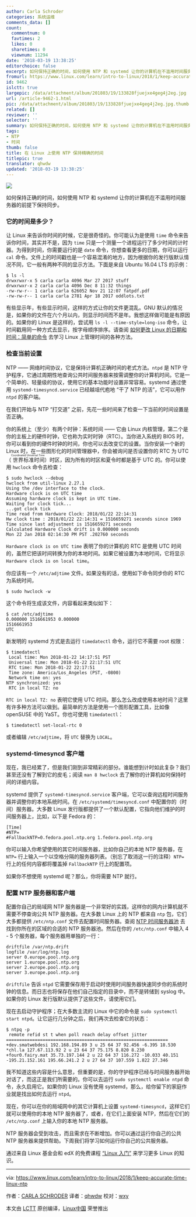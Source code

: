 ```yaml
---
author: Carla Schroder
categories: 系统运维
comments_data: []
count:
  commentnum: 0
  favtimes: 2
  likes: 0
  sharetimes: 0
  viewnum: 11294
date: '2018-03-19 13:38:25'
editorchoice: false
excerpt: 如何保持正确的时间，如何使用 NTP 和 systemd 让你的计算机在不滥用时间服务器的前提下保持同步。
fromurl: https://www.linux.com/learn/intro-to-linux/2018/1/keep-accurate-time-linux-ntp
id: 9462
islctt: true
largepic: /data/attachment/album/201803/19/133828fjuejxe4geg4j2eg.jpg
url: /article-9462-1.html
pic: /data/attachment/album/201803/19/133828fjuejxe4geg4j2eg.jpg.thumb.jpg
related: []
reviewer: ''
selector: ''
summary: 如何保持正确的时间，如何使用 NTP 和 systemd 让你的计算机在不滥用时间服务器的前提下保持同步。
tags:
- NTP
- 时间
thumb: false
title: 在 Linux 上使用 NTP 保持精确的时间
titlepic: true
translator: qhwdw
updated: '2018-03-19 13:38:25'
---
```


![](/data/attachment/album/201803/19/133828fjuejxe4geg4j2eg.jpg)


如何保持正确的时间，如何使用 NTP 和 systemd 让你的计算机在不滥用时间服务器的前提下保持同步。


### 它的时间是多少？


让 Linux 来告诉你时间的时候，它是很奇怪的。你可能认为是使用 `time` 命令来告诉你时间，其实并不是，因为 `time` 只是一个测量一个进程运行了多少时间的计时器。为得到时间，你需要运行的是 `date` 命令，你想查看更多的日期，你可以运行 `cal` 命令。文件上的时间戳也是一个容易混淆的地方，因为根据你的发行版默认情况不同，它一般有两种不同的显示方法。下面是来自 Ubuntu 16.04 LTS 的示例：



```
$ ls -l
drwxrwxr-x 5 carla carla 4096 Mar 27 2017 stuff
drwxrwxr-x 2 carla carla 4096 Dec 8 11:32 things
-rw-rw-r-- 1 carla carla 626052 Nov 21 12:07 fatpdf.pdf
-rw-rw-r-- 1 carla carla 2781 Apr 18 2017 oddlots.txt

```

有些显示年，有些显示时间，这样的方式让你的文件更混乱。GNU 默认的情况是，如果你的文件在六个月以内，则显示时间而不是年。我想这样做可能是有原因的。如果你的 Linux 是这样的，尝试用 `ls -l --time-style=long-iso` 命令，让时间戳用同一种方式去显示，按字母顺序排序。请查阅 [如何更改 Linux 的日期和时间：简单的命令](https://www.linux.com/learn/how-change-linux-date-and-time-simple-commands) 去学习 Linux 上管理时间的各种方法。


### 检查当前设置


NTP —— 网络时间协议，它是保持计算机正确时间的老式方法。`ntpd` 是 NTP 守护程序，它通过周期性地查询公共时间服务器来按需调整你的计算机时间。它是一个简单的、轻量级的协议，使用它的基本功能时设置非常容易。systemd 通过使用 `systemd-timesyncd.service` 已经越俎代庖地 “干了 NTP 的活”，它可以用作 `ntpd` 的客户端。


在我们开始与 NTP “打交道” 之前，先花一些时间来了检查一下当前的时间设置是否正确。


你的系统上（至少）有两个时钟：系统时间 —— 它由 Linux 内核管理，第二个是你的主板上的硬件时钟，它也称为实时时钟（RTC）。当你进入系统的 BIOS 时，你可以看到你的硬件时钟的时间，你也可以去改变它的设置。当你安装一个新的 Linux 时，在一些图形化的时间管理器中，你会被询问是否设置你的 RTC 为 UTC（<ruby> 世界标准时间 <rt>  Coordinated Universal Time </rt></ruby>）时区，因为所有的时区和夏令时都是基于 UTC 的。你可以使用 `hwclock` 命令去检查：



```
$ sudo hwclock --debug
hwclock from util-linux 2.27.1
Using the /dev interface to the clock.
Hardware clock is on UTC time
Assuming hardware clock is kept in UTC time.
Waiting for clock tick...
...got clock tick
Time read from Hardware Clock: 2018/01/22 22:14:31
Hw clock time : 2018/01/22 22:14:31 = 1516659271 seconds since 1969
Time since last adjustment is 1516659271 seconds
Calculated Hardware Clock drift is 0.000000 seconds
Mon 22 Jan 2018 02:14:30 PM PST .202760 seconds

```

`Hardware clock is on UTC time` 表明了你的计算机的 RTC 是使用 UTC 时间的，虽然它把该时间转换为你的本地时间。如果它被设置为本地时间，它将显示 `Hardware clock is on local time`。


你应该有一个 `/etc/adjtime` 文件。如果没有的话，使用如下命令同步你的 RTC 为系统时间，



```
$ sudo hwclock -w

```

这个命令将生成该文件，内容看起来类似如下：



```
$ cat /etc/adjtime
0.000000 1516661953 0.000000
1516661953
UTC

```

新发明的 systemd 方式是去运行 `timedatectl` 命令，运行它不需要 root 权限：



```
$ timedatectl
 Local time: Mon 2018-01-22 14:17:51 PST
 Universal time: Mon 2018-01-22 22:17:51 UTC
 RTC time: Mon 2018-01-22 22:17:51
 Time zone: America/Los_Angeles (PST, -0800)
 Network time on: yes
NTP synchronized: yes
 RTC in local TZ: no

```

`RTC in local TZ: no` 表明它使用 UTC 时间。那么怎么改成使用本地时间？这里有许多种方法可以做到。最简单的方法是使用一个图形配置工具，比如像 openSUSE 中的 YaST。你也可使用 `timedatectl`：



```
$ timedatectl set-local-rtc 0

```

或者编辑 `/etc/adjtime`，将 `UTC` 替换为 `LOCAL`。


### systemd-timesyncd 客户端


现在，我已经累了，但是我们刚到非常精彩的部分。谁能想到计时如此复杂？我们甚至还没有了解到它的皮毛；阅读 `man 8 hwclock` 去了解你的计算机如何保持时间的详细内容。


systemd 提供了 `systemd-timesyncd.service` 客户端，它可以查询远程时间服务器并调整你的本地系统时间。在 `/etc/systemd/timesyncd.conf` 中配置你的（时间）服务器。大多数 Linux 发行版都提供了一个默认配置，它指向他们维护的时间服务器上，比如，以下是 Fedora 的：



```
[Time]
#NTP=
#FallbackNTP=0.fedora.pool.ntp.org 1.fedora.pool.ntp.org

```

你可以输入你希望使用的其它时间服务器，比如你自己的本地 NTP 服务器，在 `NTP=` 行上输入一个以空格分隔的服务器列表。（别忘了取消这一行的注释）`NTP=` 行上的任何内容都将覆盖掉 `FallbackNTP` 行上的配置项。


如果你不想使用 systemd 呢？那么，你将需要 NTP 就行。


### 配置 NTP 服务器和客户端


配置你自己的局域网 NTP 服务器是一个非常好的实践，这样你的网内计算机就不需要不停查询公共 NTP 服务器。在大多数 Linux 上的 NTP 都来自 `ntp` 包，它们大多都提供 `/etc/ntp.conf` 文件去配置时间服务器。查阅 [NTP 时间服务器池](http://support.ntp.org/bin/view/Servers/NTPPoolServers) 去找到你所在的区域的合适的 NTP 服务器池。然后在你的 `/etc/ntp.conf` 中输入 4 - 5 个服务器，每个服务器用单独的一行：



```
driftfile /var/ntp.drift
logfile /var/log/ntp.log
server 0.europe.pool.ntp.org
server 1.europe.pool.ntp.org
server 2.europe.pool.ntp.org
server 3.europe.pool.ntp.org

```

`driftfile` 告诉 `ntpd` 它需要保存用于启动时使用时间服务器快速同步你的系统时钟的信息。而日志也将保存在他们自己指定的目录中，而不是转储到 syslog 中。如果你的 Linux 发行版默认提供了这些文件，请使用它们。


现在去启动守护程序；在大多数主流的 Linux 中它的命令是 `sudo systemctl start ntpd`。让它运行几分钟之后，我们再次去检查它的状态：



```
$ ntpq -p
 remote refid st t when poll reach delay offset jitter
==============================================================
+dev.smatwebdesi 192.168.194.89 3 u 25 64 37 92.456 -6.395 18.530
*chl.la 127.67.113.92 2 u 23 64 37 75.175 8.820 8.230
+four0.fairy.mat 35.73.197.144 2 u 22 64 37 116.272 -10.033 40.151
-195.21.152.161 195.66.241.2 2 u 27 64 37 107.559 1.822 27.346

```

我不知道这些内容是什么意思，但重要的是，你的守护程序已经与时间服务器开始对话了，而这正是我们所需要的。你可以去运行 `sudo systemctl enable ntpd` 命令，永久启用它。如果你的 Linux 没有使用 systemd，那么，给你留下的家庭作业就是找出如何去运行 `ntpd`。


现在，你可以在你的局域网中的其它计算机上设置 `systemd-timesyncd`，这样它们就可以使用你的本地 NTP 服务器了，或者，在它们上面安装 NTP，然后在它们的 `/etc/ntp.conf` 上输入你的本地 NTP 服务器。


NTP 服务器会受到攻击，而且需求在不断增加。你可以通过运行你自己的公共 NTP 服务器来提供帮助。下周我们将学习如何运行你自己的公共服务器。


通过来自 Linux 基金会和 edX 的免费课程 [“Linux 入门”](https://training.linuxfoundation.org/linux-courses/system-administration-training/introduction-to-linux) 来学习更多 Linux 的知识。




---


via: <https://www.linux.com/learn/intro-to-linux/2018/1/keep-accurate-time-linux-ntp>


作者：[CARLA SCHRODER](https://www.linux.com/users/cschroder) 译者：[qhwdw](https://github.com/qhwdw) 校对：[wxy](https://github.com/wxy)


本文由 [LCTT](https://github.com/LCTT/TranslateProject) 原创编译，[Linux中国](https://linux.cn/) 荣誉推出